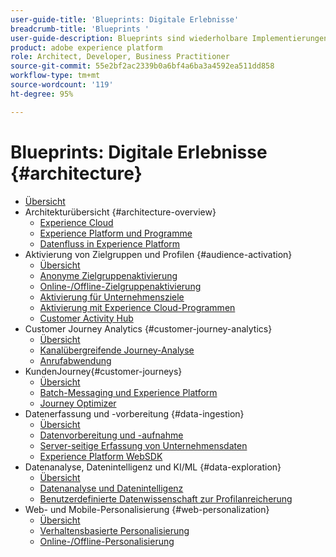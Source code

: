 ```yaml
---
user-guide-title: 'Blueprints: Digitale Erlebnisse'
breadcrumb-title: 'Blueprints '
user-guide-description: Blueprints sind wiederholbare Implementierungen, die bekannte Geschäftsprobleme adressieren und Architekturdiagramme, technische Überlegungen und Links zu relevanter Dokumentation enthalten.
product: adobe experience platform
role: Architect, Developer, Business Practitioner
source-git-commit: 55e2bf2ac2339b0a6bf4a6ba3a4592ea511dd858
workflow-type: tm+mt
source-wordcount: '119'
ht-degree: 95%

---
```


# Blueprints: Digitale Erlebnisse {#architecture}

+ [Übersicht](/help/blueprints/overview.md)
+ Architekturübersicht {#architecture-overview}
   + [Experience Cloud](/help/blueprints/experience-platform/experience-cloud.md)
   + [Experience Platform und Programme](/help/blueprints/experience-platform/platform-applications.md)
   + [Datenfluss in Experience Platform](/help/blueprints/experience-platform/platform-data-flow.md)
+ Aktivierung von Zielgruppen und Profilen {#audience-activation}
   + [Übersicht](/help/blueprints/audience-activation/overview.md)
   + [Anonyme Zielgruppenaktivierung](/help/blueprints/audience-activation/anonymous.md)
   + [Online-/Offline-Zielgruppenaktivierung](/help/blueprints/audience-activation/online-offline.md)
   + [Aktivierung für Unternehmensziele](/help/blueprints/audience-activation/enterprise-destinations.md)
   + [Aktivierung mit Experience Cloud-Programmen](/help/blueprints/audience-activation/platform-and-applications.md)
   + [Customer Activity Hub](/help/blueprints/audience-activation/customer-activity.md)
+ Customer Journey Analytics {#customer-journey-analytics}
   + [Übersicht](/help/blueprints/customer-journey-analytics/overview.md)
   + [Kanalübergreifende Journey-Analyse](/help/blueprints/customer-journey-analytics/digital-behavioral-data-consolidation.md)
   + [Anrufabwendung](/help/blueprints/customer-journey-analytics/call-deflect.md)
+ KundenJourney{#customer-journeys}
   + [Übersicht](/help/blueprints/customer-journeys/overview.md)
   + [Batch-Messaging und Experience Platform](/help/blueprints/customer-journeys/batch-messaging.md)
   + [Journey Optimizer](/help/blueprints/customer-journeys/journey-optimizer.md)
+ Datenerfassung und -vorbereitung {#data-ingestion}
   + [Übersicht](/help/blueprints/data-ingestion/overview.md)
   + [Datenvorbereitung und -aufnahme](/help/blueprints/data-ingestion/ingestion.md)
   + [Server-seitige Erfassung von Unternehmensdaten](/help/blueprints/data-ingestion/server-side-collection.md)
   + [Experience Platform WebSDK](/help/blueprints/data-ingestion/websdk.md)
+ Datenanalyse, Datenintelligenz und KI/ML {#data-exploration}
   + [Übersicht](/help/blueprints/data-insights/overview.md)
   + [Datenanalyse und Datenintelligenz](/help/blueprints/data-insights/analysis.md)
   + [Benutzerdefinierte Datenwissenschaft zur Profilanreicherung](/help/blueprints/data-insights/data-science.md)
+ Web- und Mobile-Personalisierung {#web-personalization}
   + [Übersicht](/help/blueprints/web-personalization/overview.md)
   + [Verhaltensbasierte Personalisierung](/help/blueprints/web-personalization/behavioral.md)
   + [Online-/Offline-Personalisierung](/help/blueprints/web-personalization/online-offline.md)

